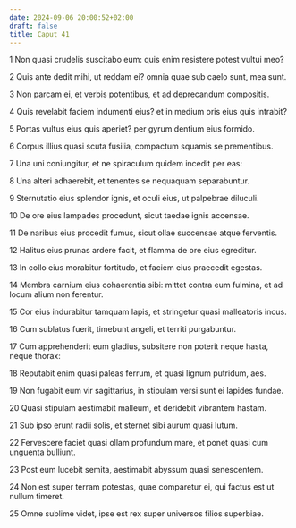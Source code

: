 ```yaml
---
date: 2024-09-06 20:00:52+02:00
draft: false
title: Caput 41
---
```





1 Non quasi crudelis suscitabo eum: quis enim resistere potest vultui meo?

2 Quis ante dedit mihi, ut reddam ei? omnia quae sub caelo sunt, mea sunt.

3 Non parcam ei, et verbis potentibus, et ad deprecandum compositis.

4 Quis revelabit faciem indumenti eius? et in medium oris eius quis intrabit?

5 Portas vultus eius quis aperiet? per gyrum dentium eius formido.

6 Corpus illius quasi scuta fusilia, compactum squamis se prementibus.

7 Una uni coniungitur, et ne spiraculum quidem incedit per eas:

8 Una alteri adhaerebit, et tenentes se nequaquam separabuntur.

9 Sternutatio eius splendor ignis, et oculi eius, ut palpebrae diluculi.

10 De ore eius lampades procedunt, sicut taedae ignis accensae.

11 De naribus eius procedit fumus, sicut ollae succensae atque ferventis.

12 Halitus eius prunas ardere facit, et flamma de ore eius egreditur.

13 In collo eius morabitur fortitudo, et faciem eius praecedit egestas.

14 Membra carnium eius cohaerentia sibi: mittet contra eum fulmina, et ad locum alium non ferentur.

15 Cor eius indurabitur tamquam lapis, et stringetur quasi malleatoris incus.

16 Cum sublatus fuerit, timebunt angeli, et territi purgabuntur.

17 Cum apprehenderit eum gladius, subsitere non poterit neque hasta, neque thorax:

18 Reputabit enim quasi paleas ferrum, et quasi lignum putridum, aes.

19 Non fugabit eum vir sagittarius, in stipulam versi sunt ei lapides fundae.

20 Quasi stipulam aestimabit malleum, et deridebit vibrantem hastam.

21 Sub ipso erunt radii solis, et sternet sibi aurum quasi lutum.

22 Fervescere faciet quasi ollam profundum mare, et ponet quasi cum unguenta bulliunt.

23 Post eum lucebit semita, aestimabit abyssum quasi senescentem.

24 Non est super terram potestas, quae comparetur ei, qui factus est ut nullum timeret.

25 Omne sublime videt, ipse est rex super universos filios superbiae.

